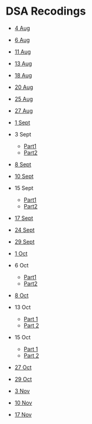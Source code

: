 # DSA Recodings 

- [4 Aug](https://web.microsoftstream.com/video/1a4eb78b-27a1-441f-a5fa-66fb1256b312)

- [6 Aug](https://web.microsoftstream.com/video/1a4eb78b-27a1-441f-a5fa-66fb1256b312)

- [11 Aug](https://web.microsoftstream.com/video/3c20f9b0-995b-40fb-bc6d-815d381878e7)

- [13 Aug](https://web.microsoftstream.com/video/60899ba8-6f28-4202-aa52-f7584ee3bb90)

- [18 Aug](https://web.microsoftstream.com/video/827f2024-a212-4b9a-adc8-bdbd2df90f9a)

- [20 Aug](https://web.microsoftstream.com/video/4cfda506-c029-484d-8327-ad8c5b3ab966)

- [25 Aug](https://web.microsoftstream.com/video/67477789-9ff2-4897-9eed-c8677a6a97c1)

- [27 Aug](https://web.microsoftstream.com/video/154e9d65-dd13-4b35-af43-0eff926efe40)

- [1 Sept](https://web.microsoftstream.com/video/84ccc4d7-9f08-4371-afd5-e3e51ec6d233)

- 3 Sept
    - [Part1](https://web.microsoftstream.com/video/2b636dbd-b4fb-4ad7-8a99-ff1717c2a8b9)
    - [Part2](https://web.microsoftstream.com/video/01be3c27-4812-40fe-9fd2-f6dd0c4e3c2b)

- [8 Sept](https://web.microsoftstream.com/video/1d88927c-b944-4dad-b73c-369e7b471fe9)

- [10 Sept](https://web.microsoftstream.com/video/db6b0522-b35f-467c-9ea3-dd198f871cfc)

- 15 Sept
    - [Part1](https://web.microsoftstream.com/video/96bc1fbb-90ef-4671-8343-220028cb920b)
    - [Part2](https://web.microsoftstream.com/video/8020e6e8-7762-4dfa-b641-76173115900e)

- [17 Sept](https://web.microsoftstream.com/video/c42ec1fd-2d36-4cd7-bc07-dba9967a1f10)

- [24 Sept](https://web.microsoftstream.com/video/6b33b84f-dfd8-410c-a694-3af0896cb4e3)

- [29 Sept](https://web.microsoftstream.com/video/c984ac85-d562-414a-b787-32ccdc339ba7)

- [1 Oct](https://web.microsoftstream.com/video/a12d57c3-0b37-4392-ab15-64e55715f181)

- 6 Oct
    - [Part1](https://web.microsoftstream.com/video/128dbd08-3a4b-4a99-b8b0-9b27bccc7ad3)
    - [Part2](https://web.microsoftstream.com/video/23ec31b7-df67-4996-b941-2407c3fbb762)

- [8 Oct](https://web.microsoftstream.com/video/f540b4a8-08f7-461f-bed5-b52a94b13fcb)

- 13 Oct
  - [Part 1](https://web.microsoftstream.com/video/dc805d31-5270-4554-944d-81c115cfcb01)
  - [Part 2](https://web.microsoftstream.com/video/634b3254-19e0-4fdd-baeb-188b2ef6dfd7)

- 15 Oct
  - [Part 1](https://web.microsoftstream.com/video/497c17e9-5221-4198-98f2-40523cb79b12)
  - [Part 2](https://web.microsoftstream.com/video/c62019a3-e06b-4b97-85ad-068f133719ae)

- [27 Oct](https://web.microsoftstream.com/video/dd5efc38-11a0-4f47-9d94-9be51894b8e4)

- [29 Oct](https://web.microsoftstream.com/video/0e61821e-ec83-47c4-bd48-0b99e3bf1880)

- [3 Nov](https://web.microsoftstream.com/video/24b2eead-ef5b-4c83-9984-5be676a93439)

- [10 Nov](https://web.microsoftstream.com/video/f4b0ae3d-c98c-43ff-be09-ac12313841a8)

- [17 Nov](https://web.microsoftstream.com/video/7c4d97ce-a622-4561-adb8-b1f9b54a9358)


